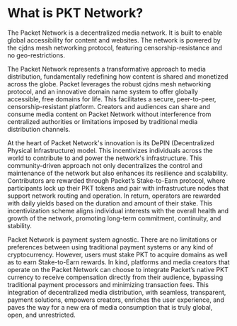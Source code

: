 # What is PKT Network?
The Packet Network is a decentralized media network. It is built to enable global accessibility for content and websites. The network is powered by the cjdns mesh networking protocol, featuring censorship-resistance and no geo-restrictions.

The Packet Network represents a transformative approach to media distribution, fundamentally redefining how content is shared and monetized across the globe. Packet leverages the robust cjdns mesh networking protocol, and an innovative domain name system to offer globally accessible, free domains for life. This facilitates a secure, peer-to-peer, censorship-resistant platform. Creators and audiences can share and consume media content on Packet Network without interference from centralized authorities or limitations imposed by traditional media distribution channels.

At the heart of Packet Network's innovation is its DePIN (Decentralized Physical Infrastructure) model. This incentivizes individuals across the world to contribute to and power the network's infrastructure. This community-driven approach not only decentralizes the control and maintenance of the network but also enhances its resilience and scalability. Contributors are rewarded through Packet’s Stake-to-Earn protocol, where participants lock up their PKT tokens and pair with infrastructure nodes that support network routing and operation. In return, operators are rewarded with daily yields based on the duration and amount of their stake. This incentivization scheme aligns individual interests with the overall health and growth of the network, promoting long-term commitment, continuity, and stability.

Packet Network is payment system agnostic. There are no limitations or preferences between using traditional payment systems or any kind of cryptocurrency. However, users must stake PKT to acquire domains as well as to earn Stake-to-Earn rewards. In kind, platforms and media creators that operate on the Packet Network can choose to integrate Packet’s native PKT currency to receive compensation directly from their audience, bypassing traditional payment processors and minimizing transaction fees. This integration of decentralized media distribution, with seamless, transparent, payment solutions, empowers creators, enriches the user experience, and paves the way for a new era of media consumption that is truly global, open, and unrestricted.
